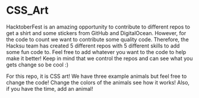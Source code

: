 # CSS_Art

HacktoberFest is an amazing opportunity to contribute to different repos to get a shirt and some stickers from GitHub and DigitalOcean. However, for the code to count we want to contribute some quality code. Therefore, the Hacksu team has created 5 different repos with 5 different skills to add some fun code to. Feel free to add whatever you want to the code to help make it better! Keep in mind that we control the repos and can see what you gets change so be cool :)

For this repo, it is CSS art! We have three example animals but feel free to change the code! Change the colors of the animals see how it works! Also, if you have the time, add an animal!

